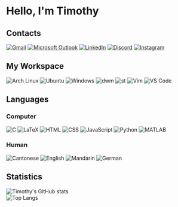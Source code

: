 # Hello, I'm Timothy

## Contacts

[![Gmail](https://img.shields.io/badge/Gmail-D14836?style=for-the-badge&logo=gmail&logoColor=white)](mailto://tinnam.choi@gmail.com)
[![Microsoft Outlook](https://img.shields.io/badge/Microsoft_Outlook-0078D4?style=for-the-badge&logo=microsoft-outlook&logoColor=white)](mailto://tinnam.choi@student.adelaide.edu.au)
[![LinkedIn](https://img.shields.io/badge/LinkedIn-0077B5?style=for-the-badge&logo=linkedin&logoColor=white)](https://www.linkedin.com/in/tinnamchoi/)
[![Discord](https://img.shields.io/badge/Discord-5865F2?style=for-the-badge&logo=discord&logoColor=white)](https://discord.com/users/398756767510691852)
[![Instagram](https://img.shields.io/badge/Instagram-E4405F?style=for-the-badge&logo=instagram&logoColor=white)](https://www.instagram.com/tinnam.choi/)

## My Workspace

![Arch Linux](https://img.shields.io/badge/Arch_Linux-1793D1?style=for-the-badge&logo=arch-linux&logoColor=white)
![Ubuntu](https://img.shields.io/badge/Ubuntu-E95420?style=for-the-badge&logo=ubuntu&logoColor=white)
![Windows](https://img.shields.io/badge/Windows-0078D6?style=for-the-badge&logo=windows&logoColor=white)
![dwm](https://img.shields.io/badge/dwm-006699?style=for-the-badge&logo=suckless&logoColor=white)
![st](https://img.shields.io/badge/st-006699?style=for-the-badge&logo=suckless&logoColor=white)
![Vim](https://img.shields.io/badge/VIM-%2311AB00.svg?&style=for-the-badge&logo=vim&logoColor=white)
![VS Code](https://img.shields.io/badge/VSCode-0078D4?style=for-the-badge&logo=visual%20studio%20code&logoColor=white)

## Languages

### Computer

![C](https://img.shields.io/badge/C-00599C?style=for-the-badge&logo=c&logoColor=white)
![LaTeX](https://img.shields.io/badge/LaTeX-47A141?style=for-the-badge&logo=LaTeX&logoColor=white)
![HTML](https://img.shields.io/badge/HTML-E34F26?style=for-the-badge&logo=html5&logoColor=white)
![CSS](https://img.shields.io/badge/CSS-1572B6?style=for-the-badge&logo=css3&logoColor=white)
![JavaScript](https://img.shields.io/badge/JavaScript-323330?style=for-the-badge&logo=javascript&logoColor=F7DF1E)
![Python](https://img.shields.io/badge/Python-FFD43B?style=for-the-badge&logo=python&logoColor=blue)
![MATLAB](https://img.shields.io/badge/MATLAB-D16432?style=for-the-badge&logo=M&logoColor=white)

### Human

![Cantonese](https://img.shields.io/badge/Cantonese-FF0?style=for-the-badge&logoColor=white)
![English](https://img.shields.io/badge/English-FFF?style=for-the-badge&logoColor=white)
![Mandarin](https://img.shields.io/badge/Mandarin-F00?style=for-the-badge&logoColor=white)
![German](https://img.shields.io/badge/German-FC0?style=for-the-badge&logoColor=white)

## Statistics

![Timothy's GitHub stats](https://github-readme-stats.vercel.app/api?username=tinnamchoi&count_private=true&show_icons=true&theme=github_dark&cache_seconds=1800&show_icons)  
![Top Langs](https://github-readme-stats.vercel.app/api/top-langs/?username=tinnamchoi&theme=github_dark&cache_seconds=1800&show_icons&langs_count=10&layout=compact)
